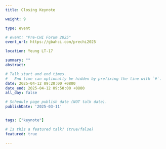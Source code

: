 ```yaml
---
title: Closing Keynote

weight: 9

type: event

# event: "Pre-CHI Forum 2025"
event_url: https://gbahci.com/prechi2025

location: Yeung LT-17

summary: ""
abstract:

# Talk start and end times.
#   End time can optionally be hidden by prefixing the line with `#`.
date: 2025-04-12 09:20:00 +0800
date_end: 2025-04-12 09:50:00 +0800
all_day: false

# Schedule page publish date (NOT talk date).
publishDate: '2025-03-11'


tags: ["keynote"]

# Is this a featured talk? (true/false)
featured: true

---
```


